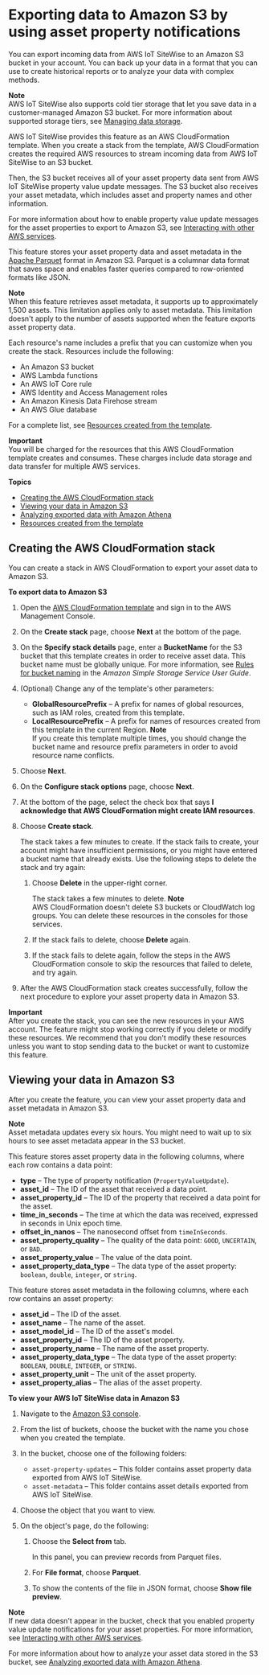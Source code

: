 # Exporting data to Amazon S3 by using asset property notifications<a name="export-to-s3"></a>

You can export incoming data from AWS IoT SiteWise to an Amazon S3 bucket in your account\. You can back up your data in a format that you can use to create historical reports or to analyze your data with complex methods\.

**Note**  
AWS IoT SiteWise also supports cold tier storage that let you save data in a customer\-managed Amazon S3 bucket\. For more information about supported storage tiers, see [Managing data storage](manage-data-storage.md)\.

AWS IoT SiteWise provides this feature as an AWS CloudFormation template\. When you create a stack from the template, AWS CloudFormation creates the required AWS resources to stream incoming data from AWS IoT SiteWise to an S3 bucket\. 

Then, the S3 bucket receives all of your asset property data sent from AWS IoT SiteWise property value update messages\. The S3 bucket also receives your asset metadata, which includes asset and property names and other information\.

For more information about how to enable property value update messages for the asset properties to export to Amazon S3, see [Interacting with other AWS services](interact-with-other-services.md)\.

This feature stores your asset property data and asset metadata in the [Apache Parquet](https://parquet.apache.org/documentation/latest/) format in Amazon S3\. Parquet is a columnar data format that saves space and enables faster queries compared to row\-oriented formats like JSON\.

**Note**  
When this feature retrieves asset metadata, it supports up to approximately 1,500 assets\. This limitation applies only to asset metadata\. This limitation doesn't apply to the number of assets supported when the feature exports asset property data\.

Each resource's name includes a prefix that you can customize when you create the stack\. Resources include the following:
+ An Amazon S3 bucket
+ AWS Lambda functions
+ An AWS IoT Core rule
+ AWS Identity and Access Management roles
+ An Amazon Kinesis Data Firehose stream
+ An AWS Glue database

For a complete list, see [Resources created from the template](export-to-s3-resources.md)\.

**Important**  
You will be charged for the resources that this AWS CloudFormation template creates and consumes\. These charges include data storage and data transfer for multiple AWS services\.

**Topics**
+ [Creating the AWS CloudFormation stack](#create-export-to-s3-stack)
+ [Viewing your data in Amazon S3](#view-exported-data-in-s3)
+ [Analyzing exported data with Amazon Athena](analyze-exported-asset-data.md)
+ [Resources created from the template](export-to-s3-resources.md)

## Creating the AWS CloudFormation stack<a name="create-export-to-s3-stack"></a>

You can create a stack in AWS CloudFormation to export your asset data to Amazon S3\.

**To export data to Amazon S3**

1. Open the [AWS CloudFormation template](https://console.aws.amazon.com/cloudformation/home?#/stacks/new?stackName=IoTSiteWiseExportToS3&templateURL=https%3A%2F%2Fs3.amazonaws.com%2Faws-iot-sitewise%2FexportToS3%2FSiteWiseExportToS3CloudFormation.yml) and sign in to the AWS Management Console\.

1. On the **Create stack** page, choose **Next** at the bottom of the page\.

1. On the **Specify stack details** page, enter a **BucketName** for the S3 bucket that this template creates in order to receive asset data\. This bucket name must be globally unique\. For more information, see [Rules for bucket naming](https://docs.aws.amazon.com/AmazonS3/latest/dev/BucketRestrictions.html#bucketnamingrules) in the *Amazon Simple Storage Service User Guide*\.

1. \(Optional\) Change any of the template's other parameters:
   + **GlobalResourcePrefix** – A prefix for names of global resources, such as IAM roles, created from this template\.
   + **LocalResourcePrefix** – A prefix for names of resources created from this template in the current Region\.
**Note**  
If you create this template multiple times, you should change the bucket name and resource prefix parameters in order to avoid resource name conflicts\.

1. Choose **Next**\.

1. On the **Configure stack options** page, choose **Next**\.

1. At the bottom of the page, select the check box that says **I acknowledge that AWS CloudFormation might create IAM resources**\.

1. Choose **Create stack**\.

   The stack takes a few minutes to create\. If the stack fails to create, your account might have insufficient permissions, or you might have entered a bucket name that already exists\. Use the following steps to delete the stack and try again:

   1. Choose **Delete** in the upper\-right corner\.

      The stack takes a few minutes to delete\.
**Note**  
AWS CloudFormation doesn't delete S3 buckets or CloudWatch log groups\. You can delete these resources in the consoles for those services\.

   1. If the stack fails to delete, choose **Delete** again\.

   1. If the stack fails to delete again, follow the steps in the AWS CloudFormation console to skip the resources that failed to delete, and try again\.

1. After the AWS CloudFormation stack creates successfully, follow the next procedure to explore your asset property data in Amazon S3\.

**Important**  
After you create the stack, you can see the new resources in your AWS account\. The feature might stop working correctly if you delete or modify these resources\. We recommend that you don't modify these resources unless you want to stop sending data to the bucket or want to customize this feature\.

## Viewing your data in Amazon S3<a name="view-exported-data-in-s3"></a>

After you create the feature, you can view your asset property data and asset metadata in Amazon S3\.

**Note**  
Asset metadata updates every six hours\. You might need to wait up to six hours to see asset metadata appear in the S3 bucket\.

This feature stores asset property data in the following columns, where each row contains a data point:
+ **type** – The type of property notification \(`PropertyValueUpdate`\)\.
+ **asset\_id** – The ID of the asset that received a data point\.
+ **asset\_property\_id** – The ID of the property that received a data point for the asset\.
+ **time\_in\_seconds** – The time at which the data was received, expressed in seconds in Unix epoch time\.
+ **offset\_in\_nanos** – The nanosecond offset from `timeInSeconds`\.
+ **asset\_property\_quality** – The quality of the data point: `GOOD`, `UNCERTAIN`, or `BAD`\.
+ **asset\_property\_value** – The value of the data point\.
+ **asset\_property\_data\_type** – The data type of the asset property: `boolean`, `double`, `integer`, or `string`\.

This feature stores asset metadata in the following columns, where each row contains an asset property:
+ **asset\_id** – The ID of the asset\.
+ **asset\_name** – The name of the asset\.
+ **asset\_model\_id** – The ID of the asset's model\.
+ **asset\_property\_id** – The ID of the asset property\.
+ **asset\_property\_name** – The name of the asset property\.
+ **asset\_property\_data\_type** – The data type of the asset property: `BOOLEAN`, `DOUBLE`, `INTEGER`, or `STRING`\.
+ **asset\_property\_unit** – The unit of the asset property\.
+ **asset\_property\_alias** – The alias of the asset property\.

**To view your AWS IoT SiteWise data in Amazon S3**

1. Navigate to the [Amazon S3 console](https://console.aws.amazon.com/s3/)\.

1. From the list of buckets, choose the bucket with the name you chose when you created the template\.

1. In the bucket, choose one of the following folders:
   + `asset-property-updates` – This folder contains asset property data exported from AWS IoT SiteWise\.
   + `asset-metadata` – This folder contains asset details exported from AWS IoT SiteWise\.

1. Choose the object that you want to view\.

1. On the object's page, do the following:

   1. Choose the **Select from** tab\.

      In this panel, you can preview records from Parquet files\.

   1. For **File format**, choose **Parquet**\.

   1. To show the contents of the file in JSON format, choose **Show file preview**\.

**Note**  
If new data doesn't appear in the bucket, check that you enabled property value update notifications for your asset properties\. For more information, see [Interacting with other AWS services](interact-with-other-services.md)\.

For more information about how to analyze your asset data stored in the S3 bucket, see [Analyzing exported data with Amazon Athena](analyze-exported-asset-data.md)\.